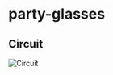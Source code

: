 # party-glasses

## Circuit
![Circuit](https://67.media.tumblr.com/5a3c86853176a6378a1a1f05a11dba97/tumblr_inline_ocblmnXz2B1usopyh_540.png)
